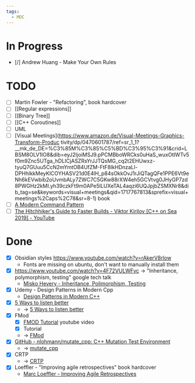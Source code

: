 ```yaml
---
tags:
  - MOC
---
```

# In Progress

- [/] Andrew Huang - Make Your Own Rules

# TODO

- [ ] Martin Fowler - "Refactoring", book hardcover
- [ ] [[Regular expressions]]
- [ ] [[Binary Tree]]
- [ ] [[C++ Coroutines]]
- [ ] UML
- [ ] [Visual Meetings](<https://www.amazon.de/Visual-Meetings-Graphics-Transform-Produc> tivity/dp/0470601787/ref=sr_1_1?__mk_de_DE=%C3%85M%C3%85%C5%BD%C3%95%C3%91&crid=LBSM8OLV1IO8&dib=eyJ2IjoiMSJ9.pPCMBboWRCks0uHaS_wuxOtIWTv5f0m9Znc5UTga_hDLICjASZRsYrJJTQsMG_cq2t2EHUwxz-tyuQ7GUuu5CcN2mYmtOB4UfZM-FtF8lkHDnzaLl-DPHhlkkMeyKlCOYHASV21d0E4lH_p84sOkkOvJ1rJiQTagQFe1PPE6Vt9eNh6kEVwbib2oUvmbALy7ZWC7C5GKw88rXW4eh5GCVtvg0JHyGP7zd8PWGHz2kMI.yh39czkFt9m0APe5lLUXeTAL4aqzi6UQJpjbZSMXNr8&dib_tag=se&keywords=visual+meetings&qid=1717767813&sprefix=visual+meetings%2Caps%2C78&sr=8-1) book
- [ ] [A Modern Command Pattern](https://trussel.ch/cpp/design%20patterns/2020/10/18/command-pattern.html)
- [ ] [The Hitchhiker's Guide to Faster Builds - Viktor Kirilov \[C++ on Sea 2019\] - YouTube](https://www.youtube.com/watch?v=anbOy47fBYI)

# Done

- [x] Obsidian styles <https://www.youtube.com/watch?v=rAkerV8rlow>
	- Fonts are missing on ubuntu, don't want to manually install them
- [x] <https://www.youtube.com/watch?v=4F72VULWFvc> -> "Inheritance, polymorphism, testing" google tech talk
	- [Misko Hevery - Inheritance, Polimorphism, Testing](obsidian://open?vault=obsidian_notes&file=Learnings%2FConferences%20and%20Talks%2FTalks%2FMisko%20Hevery%20-%20Inheritance%2C%20Polimorphism%2C%20Testing)
- [x] Udemy - Design Patterns in Modern Cpp
	- [Design Patterns in Modern C++](obsidian://open?vault=obsidian_notes&file=Learnings%2FConferences%20and%20Talks%2FTalks%2FDesign%20Patterns%20in%20modern%20cpp%2FDesign%20Patterns%20in%20modern%20cpp)
- [x] [5 Ways to listen better](https://www.youtube.com/watch?v=cSohjlYQI2A&pp=ygUoanVsaWFuIHRyZWFzdXJlIDUgd2F5cyB0byBsaXN0ZW4gYmV0dGVyIA%3D%3D)
	- -> [5 Ways to listen better](obsidian://open?vault=obsidian_notes&file=Learnings%2FTalks%2FJulian%20Treasure%20-%205%20Ways%20to%20listen%20better)
- [x] FMod
	- [x] [FMOD Tutorial](https://www.youtube.com/watch?v=7A1HMOsD2eU) youtube video
	- [x] Tutorial
	- -> [FMod](obsidian://open?vault=obsidian_notes&file=tools%2FFMod%2FFMod)
- [x] [GitHub - nlohmann/mutate\_cpp: C++ Mutation Test Environment](https://github.com/nlohmann/mutate_cpp)
	- -> [mutate_cpp](obsidian://open?vault=obsidian_notes&file=tools%2Fc%2B%2B%2Fmutate_cpp)
- [x] CRTP
	- -> [CRTP](obsidian://open?vault=obsidian_notes&file=tools%2Fcpp%20tools%2Fcpp%20template%20trickery%2FCRTP)
- [x] Loeffler - "Improving agile retrospectives" book hardcover
	- [Marc Loeffler - Improving Agile Retrospectives](obsidian://open?vault=obsidian_notes&file=Learnings%2Fbooks%2FMarc%20Loeffler%20-%20Improving%20Agile%20Retrospectives)
